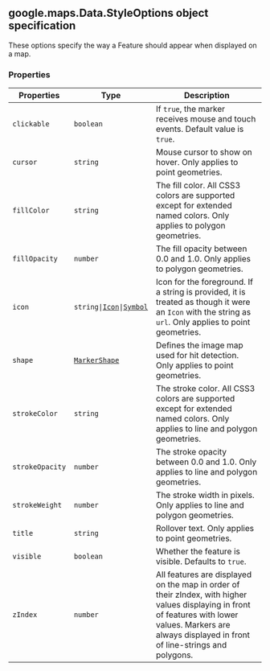 <h2 id="Data.StyleOptions">
google.maps.Data.StyleOptions
object specification
</h2><p>These options specify the way a Feature should appear when displayed on a map.</p><h3>Properties</h3><table summary="interface Data.StyleOptions - Properties" width="100%">
<thead>
<tr><th>Properties</th>
<th>Type</th>
<th>Description</th>
</tr></thead>
<tbody>
<tr>
<td><code>clickable</code></td>
<td><code>boolean</code></td>
<td>If <code>true</code>, the marker receives mouse and touch events. Default value is <code>true</code>.</td>
</tr>
<tr>
<td><code>cursor</code></td>
<td><code>string</code></td>
<td>Mouse cursor to show on hover. Only applies to point geometries.</td>
</tr>
<tr>
<td><code>fillColor</code></td>
<td><code>string</code></td>
<td>The fill color. All CSS3 colors are supported except for extended named colors. Only applies to polygon geometries.</td>
</tr>
<tr>
<td><code>fillOpacity</code></td>
<td><code>number</code></td>
<td>The fill opacity between 0.0 and 1.0. Only applies to polygon geometries.</td>
</tr>
<tr>
<td><code>icon</code></td>
<td><code>string|<a href="https://github.com/amenadiel/google-maps-documentation/blob/master/docs/google.maps.Icon.md">Icon</a>|<a href="https://github.com/amenadiel/google-maps-documentation/blob/master/docs/google.maps.Symbol.md">Symbol</a></code></td>
<td>Icon for the foreground. If a string is provided, it is treated as though it were an <code>Icon</code> with the string as <code>url</code>. Only applies to point geometries.</td>
</tr>
<tr>
<td><code>shape</code></td>
<td><code><a href="https://github.com/amenadiel/google-maps-documentation/blob/master/docs/google.maps.MarkerShape.md">MarkerShape</a></code></td>
<td>Defines the image map used for hit detection. Only applies to point geometries.</td>
</tr>
<tr>
<td><code>strokeColor</code></td>
<td><code>string</code></td>
<td>The stroke color. All CSS3 colors are supported except for extended named colors. Only applies to line and polygon geometries.</td>
</tr>
<tr>
<td><code>strokeOpacity</code></td>
<td><code>number</code></td>
<td>The stroke opacity between 0.0 and 1.0. Only applies to line and polygon geometries.</td>
</tr>
<tr>
<td><code>strokeWeight</code></td>
<td><code>number</code></td>
<td>The stroke width in pixels. Only applies to line and polygon geometries.</td>
</tr>
<tr>
<td><code>title</code></td>
<td><code>string</code></td>
<td>Rollover text. Only applies to point geometries.</td>
</tr>
<tr>
<td><code>visible</code></td>
<td><code>boolean</code></td>
<td>Whether the feature is visible. Defaults to <code>true</code>.</td>
</tr>
<tr>
<td><code>zIndex</code></td>
<td><code>number</code></td>
<td>All features are displayed on the map in order of their zIndex, with higher values displaying in front of features with lower values. Markers are always displayed in front of line-strings and polygons.</td>
</tr>
</tbody>
</table>